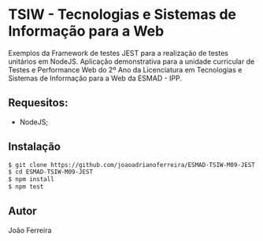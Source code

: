 # TSIW - Tecnologias e Sistemas de Informação para a Web

Exemplos da Framework de testes JEST para a realização de testes unitários em NodeJS. Aplicação demonstrativa para a unidade curricular de Testes e Performance Web do 2º Ano da Licenciatura em Tecnologias e Sistemas de Informação para a Web da ESMAD - IPP. 

## Requesitos: 
 - NodeJS; 

## Instalação 

```sh
$ git clone https://github.com/joaoadrianoferreira/ESMAD-TSIW-M09-JEST.git
$ cd ESMAD-TSIW-M09-JEST
$ npm install
$ npm test
```

## Autor
João Ferreira
